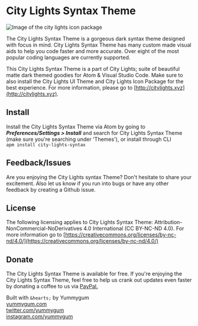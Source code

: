 # City Lights Syntax Theme

![Image of the city lights icon package](http://citylights.xyz/assets/images/atom/city-lights-syntax-theme.png)

The City Lights Syntax Theme is a gorgeous dark syntax theme designed with focus in mind. City Lights Syntax Theme has many custom made visual aids to help you code faster and more accurate. Over eight of the most popular coding languages are currently supported.

This City Lights Syntax Theme is a part of City Lights; suite of beautiful matte dark themed goodies for Atom & Visual Studio Code. Make sure to also install the City Lights UI Theme and City Lights Icon Package for the best experience. For more information, please go to [http://citylights.xyz](http://citylights.xyz).

## Install
Install the City Lights Syntax Theme via Atom by going to ***Preferences/Settings > Install*** and search for City Lights Syntax Theme (make sure you're searching under 'Themes'), or install through CLI <br/>
`apm install city-lights-syntax`

## Feedback/Issues
Are you enjoying the City Lights syntax Theme? Don't hesitate to share your excitement. Also let us know if you run into bugs or have any other feedback by creating a Github issue.

## License
The following licensing applies to City Lights Syntax Theme: Attribution-NonCommercial-NoDerivatives 4.0 International (CC BY-NC-ND 4.0). For more information go to [https://creativecommons.org/licenses/by-nc-nd/4.0/](https://creativecommons.org/licenses/by-nc-nd/4.0/)

## Donate
The City Lights Syntax Theme is available for free. If you're enjoying the City Lights Syntax Theme, feel free to help us crank out updates even faster by donating a coffee to us via [PayPal.](https://paypal.me/yummygum)

Built with `&hearts;` by Yummygum <br/>
[yummygum.com](https://yummygum.com) <br/>
[twitter.com/yummygum](https://twitter.com/yummygum) <br/>
[instagram.com/yummygum](https://instagram.com/yummygum) <br/>
